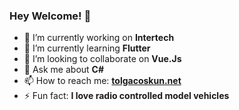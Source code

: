 ### Hey Welcome! 👋

- 🔭 I’m currently working on **Intertech**
- 🌱 I’m currently learning **Flutter**
- 👯 I’m looking to collaborate on **Vue.Js**
- 💬 Ask me about **C#**
- 📫 How to reach me: **[tolgacoskun.net](http://tolgacoskun.net)**
- ⚡ Fun fact: **I love radio controlled model vehicles**
